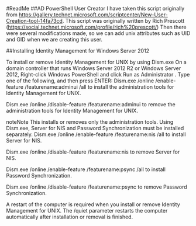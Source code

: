 #ReadMe
##AD PowerShell User Creator
I have taken this script originally from 
https://gallery.technet.microsoft.com/scriptcenter/New-User-Creation-tool-14fa73cd.
This script was originally written by Rich Prescott (https://social.technet.microsoft.com/profile/rich%20prescott/) 
Then there were several modifications made, so we can add unix attributes such as UID and GID when we are creating this user. 

##Installing Identity Management for Windows Server 2012

To install or remove Identity Management for UNIX by using Dism.exe
On a domain controller that runs Windows Server 2012 R2 or Windows Server 2012, Right-click Windows PowerShell and click Run as Administrator .
Type one of the following, and then press ENTER:
Dism.exe /online /enable-feature /featurename:adminui /all to install the administration tools for Identity Management for UNIX.

Dism.exe /online /disable-feature /featurename:adminui to remove the administration tools for Identity Management for UNIX.

noteNote
This installs or removes only the administration tools. Using Dism.exe, Server for NIS and Password Synchronization must be installed separately.
Dism.exe /online /enable-feature /featurename:nis /all to install Server for NIS.

Dism.exe /online /disable-feature /featurename:nis to remove Server for NIS.

Dism.exe /online /enable-feature /featurename:psync /all to install Password Synchronization.

Dism.exe /online /disable-feature /featurename:psync to remove Password Synchronization.

A restart of the computer is required when you install or remove Identity Management for UNIX. The /quiet parameter restarts the computer automatically after installation or removal is finished.
